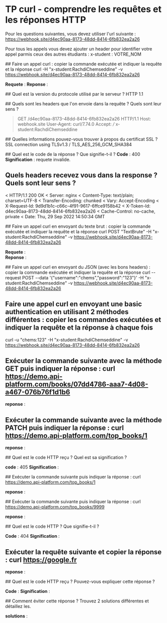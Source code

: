 # TP curl - comprendre les requêtes et les réponses HTTP

Pour les questions suivantes, vous devez utiliser l'url suivante : https://webhook.site/d4ec90aa-8173-48dd-8414-6fb832ea2a26

Pour tous les appels vous devez ajouter un header pour identifier votre appel parmis ceux des autres étudiants : x-student : VOTRE_NOM

## Faire un appel curl : copier la commande exécutée et indiquer la requête et la réponse
curl -H "x-student:RachdiChemseddine" -v https://webhook.site/d4ec90aa-8173-48dd-8414-6fb832ea2a26 

**Requete** : 
**Reponse** : 


## Quel est la version du protocole utilisé par le serveur ?
HTTP 1.1



## Quels sont les headers que l'on envoie dans la requête ? Quels sont leur sens ?
> GET /d4ec90aa-8173-48dd-8414-6fb832ea2a26 HTTP/1.1
> Host: webhook.site
> User-Agent: curl/7.74.0
> Accept: */*
> x-student:RachdiChemseddine


## Quelles informations pouvez-vous trouver à propos du certificat SSL ?
SSL connection using TLSv1.3 / TLS_AES_256_GCM_SHA384



## Quel est le code de la réponse ? Que signifie-t-il ?
**Code** : 400
**Signification** : requete invalide.



## Quels headers recevez vous dans la response ? Quels sont leur sens ?
< HTTP/1.1 200 OK
< Server: nginx
< Content-Type: text/plain; charset=UTF-8
< Transfer-Encoding: chunked
< Vary: Accept-Encoding
< X-Request-Id: 9d9d1b1c-c66c-4f91-9617-6ffce9158b42
< X-Token-Id: d4ec90aa-8173-48dd-8414-6fb832ea2a26
< Cache-Control: no-cache, private
< Date: Thu, 29 Sep 2022 14:50:34 GMT


## Faire un appel curl en envoyant du texte brut : copier la commande exécutée et indiquer la requête et la réponse
curl  POST "TextBrute" -H "x-student:RachdiChemseddine" -v https://webhook.site/d4ec90aa-8173-48dd-8414-6fb832ea2a26

**Requete** :  
**Reponse** : 



## Faire un appel curl en envoyant du JSON (avec les bons headers) : copier la commande exécutée et indiquer la requête et la réponse
curl --request POST --data '{"username":"chems","password":"123"}' -H "x-student:RachdiChemseddine" -v https://webhook.site/d4ec90aa-8173-48dd-8414-6fb832ea2a26




## Faire une appel curl en envoyant une basic authentication en utilisant 2 méthodes différentes : copier les commandes exécutées et indiquer la requête et la réponse à chaque fois 
curl  -u "chems:123" -H "x-student:RachdiChemseddine" -v https://webhook.site/d4ec90aa-8173-48dd-8414-6fb832ea2a26



## Exécuter la commande suivante avec la méthode GET puis indiquer la réponse : curl https://demo.api-platform.com/books/07dd4786-aaa7-4d08-a467-076b76f1d1b6 

**reponse** :



## Exécuter la commande suivante avec la méthode PATCH  puis indiquer la réponse : curl https://demo.api-platform.com/top_books/1

**reponse** : 



## Quel est le code HTTP reçu ? Quel est sa signification ?

**code** : 405
**Signification** :



## Exécuter la commande suivante puis indiquer la réponse : curl https://demo.api-platform.com/top_books/1

**reponse** :



## Exécuter la commande suivante puis indiquer la réponse : curl https://demo.api-platform.com/top_books/9999

**reponse** :



## Quel est le code HTTP ? Que signifie-t-il ?

**Code** : 404
**Signification** :



## Exécuter la requête suivante et copier la réponse : curl https://google.fr

**reponse** :



## Quel est le code HTTP reçu ? Pouvez-vous expliquer cette réponse ?

**Code** :
**Signification** :



## Comment éviter cette réponse ? Trouvez 2 solutions différentes et détaillez les.

**solutions** :
